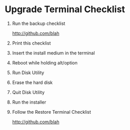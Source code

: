 Upgrade Terminal Checklist
===

1. Run the backup checklist

	http://github.com/blah

0. Print this checklist

2. Insert the install medium in the terminal

3. Reboot while holding alt/option

3. Run Disk Utility

4. Erase the hard disk

5. Quit Disk Utility

6. Run the installer

8. Follow the Restore Terminal Checklist

	http://github.com/blah
